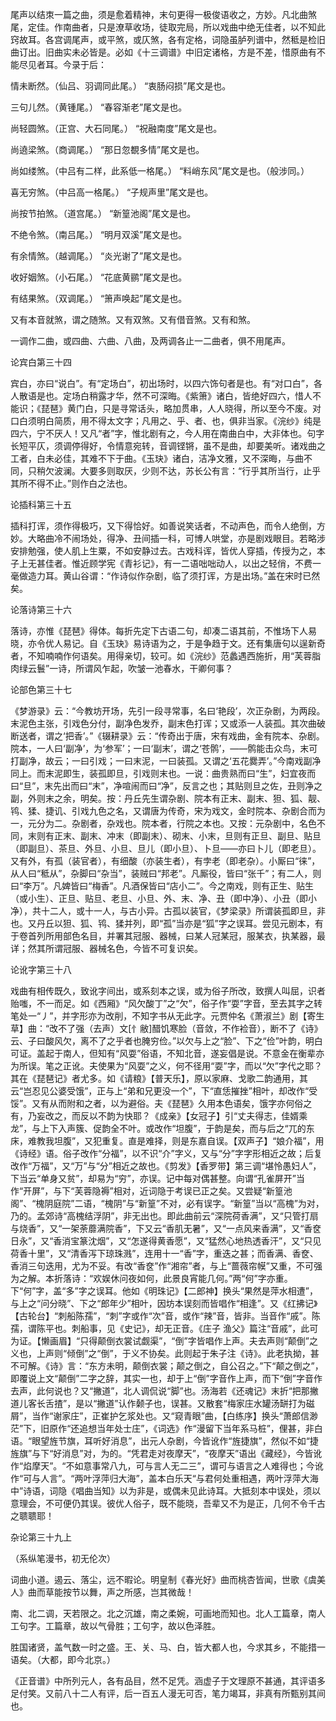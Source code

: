 <!-- { "loadSidebar": true } -->
尾声以结朿一篇之曲，须是愈着精神，末句更得一极俊语收之，方妙。凡北曲煞尾，定佳。作南曲者，只是潦草收场，徒取完局，所以戏曲中绝无佳者，以不知此窍故耳。各宫调尾声，或平煞，或仄煞，各有定格，词隐虽胪列谱中，然秪是检旧曲订出。旧曲实未必皆是。必如《十三调谱》中旧定诸格，方是不差，惜原曲有不能尽见者耳。今录于后：

情未断然。（仙吕、羽调同此尾。）  “衷肠闷损”尾文是也。

三句儿然。（黄锺尾。）  “春容渐老”尾文是也。

尚轻圆煞。（正宫、大石同尾。）  “祝融南度”尾文是也。

尚遶梁煞。（商调尾。）  “那日忽覩多情”尾文是也。

尚如缕煞。（中吕有二样，此系低一格尾。）  “料峭东风”尾文是也。（般涉同。）

喜无穷煞。（中吕高一格尾。）  “子规声里”尾文是也。

尚按节拍煞。（道宫尾。）  “新篁池阁”尾文是也。

不绝令煞。（南吕尾。）  “明月双溪”尾文是也。

有余情煞。（越调尾。）  “炎光谢了”尾文是也。

收好姻煞。（小石尾。）  “花底黄鹂”尾文是也。

有结果煞。（双调尾。）  “箫声唤起”尾文是也。

又有本音就煞，谓之随煞。又有双煞。又有借音煞。又有和煞。

一调作二曲，或四曲、六曲、八曲，及两调各止一二曲者，俱不用尾声。

论宾白第三十四

宾白，亦曰“说白”。有“定场白”，初出场时，以四六饰句者是也。有“对口白”，各人散语是也。定场白稍露才华，然不可深晦。《紫箫》诸白，皆绝好四六，惜人不能识；《琵琶》黄门白，只是寻常话头，略加贯串，人人晓得，所以至今不废。对口白须明白简质，用不得太文字；凡用之、乎、者、也，俱非当家。《浣纱》纯是四六，宁不厌人！又凡“者”字，惟北剧有之，今人用在南曲白中，大非体也。句字长短平仄，须调停得好，令情意宛转，音调铿锵，虽不是曲，却要美听。诸戏曲之工者，白未必佳，其难不下于曲。《玉玦》诸白，洁净文雅，又不深晦，与曲不同，只稍欠波澜。大要多则取厌，少则不达，苏长公有言：“行乎其所当行，止乎其所不得不止。”则作白之法也。

论插科第三十五

插科打诨，须作得极巧，又下得恰好。如善说笑话者，不动声色，而令人绝倒，方妙。大略曲冷不闹场处，得净、丑间插一科，可博人哄堂，亦是剧戏眼目。若略涉安排勉强，使人肌上生粟，不如安静过去。古戏科诨，皆优人穿插，传授为之，本子上无甚佳者。惟近顾学宪《青衫记》，有一二语咄咄动人，以出之轻俏，不费一毫做造力耳。黄山谷谓：“作诗似作杂剧，临了须打诨，方是出场。”盖在宋时已然矣。

论落诗第三十六

落诗，亦惟《琵琶》得体。每折先定下古语二句，却凑二语其前，不惟场下人易晓，亦令优人易记。自《玉玦》易诗语为之，于是争趋于文。还有集唐句以逞新奇者，不知喃喃作何语矣。用得亲切，较可。如《浣纱》范蠡遇西施折，用“芙蓉脂肉绿云鬟”一诗，所谓风乍起，吹皱一池春水，干卿何事？

论部色第三十七

《梦游录》云：“今教坊开场，先引一段寻常事，名曰‘艳段’，次正杂剧，为两段。末泥色主张，引戏色分付，副净色发乔，副末色打诨；又或添一人装孤。其次曲破断送者，谓之‘把香’。”《辍耕录》云：“传奇出于唐，宋有戏曲，金有院本、杂剧。院本，一人曰‘副净’，为‘参军’；一曰‘副末’，谓之‘苍鹘’，——鹘能击众鸟，末可打副净，故云；一曰引戏；一曰末泥，一曰装孤。又谓之‘五花爨弄’。”今南戏副净同上。而末泥即生，装孤即旦，引戏则末也。一说：曲贵熟而曰“生”，妇宜夜而曰“旦”，末先出而曰“末”，净喧闹而曰“净”，反言之也；其贴则旦之佐，丑则净之副，外则末之余，明矣。按：丹丘先生谓杂剧、院本有正末、副末、狚、狐、靓、鸨、猱、捷讥、引戏九色之名，又谓唐为传奇，宋为戏文，金时院本、杂剧合而为一，元分为二。杂剧者，杂戏也。院本者，行院之本也。又按：元杂剧中，名色不同，末则有正末、副末、冲末（即副末）、砌末、小末，旦则有正旦、副旦、贴旦（即副旦）、茶旦、外旦、小旦、旦儿（即小旦）、卜旦——亦曰卜儿（即老旦）。又有外，有孤（装官者），有细酸（亦装生者），有孛老（即老杂）。小厮曰“徕”，从人曰“秪从”，杂脚曰“杂当”，装贼曰“邦老”。凡厮役，皆曰“张千”；有二人，则曰“李万”。凡婢皆曰“梅香”。凡酒保皆曰“店小二”。今之南戏，则有正生、贴生（或小生）、正旦、贴旦、老旦、小旦、外、末、净、丑（即中净）、小丑（即小净），共十二人，或十一人，与古小异。古孤以装官，《梦梁录》所谓装孤即旦，非也。又丹丘以狚、狐、鸨、猱并列，即“孤”当亦是“狐”字之误耳。尝见元剧本，有于卷首列所用部色名目，并署其冠服、器械，曰某人冠某冠，服某衣，执某器，最详；然其所谓冠服、器械名色，今皆不可复识矣。

论讹字第三十八

戏曲有相传既久，致讹字间出，或系刻本之误，或为俗子所改，致撰人叫屈，识者贻嗤，不一而足。如《西厢》“风欠酸丁”之“欠”，俗子作“耍”字音，至去其字之转笔处一“丿”，并字形亦为改削，不知字书从无此字。元贾仲名《萧淑兰》剧【寄生草】曲：“改不了强（去声）文[忄敝]醋饥寒脸（音敛，不作裣音），断不了《诗》云、子曰酸风欠，离不了之乎者也腌穷俭。”以欠与上之“脸”、下之“俭”叶韵，明白可证。盖起于南人，但知有“风耍”俗语，不知北音，遂妄倡是说。不意金在衡辈亦为所误。笔之正讹。夫使果为“风耍”之义，何不径用“耍”字，而以“欠”字代之耶？其在《琵琶记》者尤多。如《请粮》【普天乐】，原以家麻、戈歌二韵通用，其云“岂忍见公婆受饿”，正与上“弟和兄更没一个”，下“直恁摧挫”相叶，却改作“受馁”。又有从而附和之者，以为避俗。夫《琵琶》久用本色语矣，饿字亦何俗之有，乃妄改之，而反以不韵为快耶？《成亲》【女冠子】引“丈夫得志，佳婿乘龙”，与上下入声簇、促韵全不叶。或改作“坦腹”，于韵是矣，而与后之“兀的东床，难教我坦腹”，又犯重复。直是难择，则是东嘉自误。【双声子】“娘介福”，用《诗经》语。俗子改作“分福”，以不识“介”字义，又与“分”字字形相近之故；后复改作“万福”，又“万”与“分”相近之故也。《剪发》【香罗带】第三调“堪怜愚妇人”，下当云“单身又贫”，却易为“穷”，亦误。记中每对偶甚整。向谓“孔雀屏开”当作“开屏”，与下“芙蓉隐褥”相对，近词隐于考误已正之矣。又尝疑“新篁池阁”、“槐阴庭院”二语，“槐阴”与“新篁”不对，必有误字。“新篁”当以“高槐”为对，乃的。孟郊诗“高槐结浮阴”，非无出也。即此曲前云“深院荷香满”，又“只管打扇与烧香”，又“一架荼蘼满院香”，下又云“香肌无暑”，又“一点风来香满”，又“香奁日永”，又“香消宝篆沈烟”，又“怎遂得黄香愿”，又“猛然心地热透香汗”，又“只见荷香十里”，又“清香泻下琼珠溅”，连用十一“香”字，重迭之甚；而香满、香奁、香消三句迭用，尤为不妥。有改“香奁”作“湘帘”者，与上“蔷薇帘幙”又重，不可强为之解。本折落诗：“欢娱休问夜如何，此景良宵能几何。”两“何”字亦重。下“何”字，盖“多”字之误耳。他如《明珠记》【二郎神】换头“果然是萍水相遭”，与上之“问分晓”、下之“郎年少”相叶，因坊本误刻而皆唱作“相逢”。又《红拂记》【古轮台】“刺船陈孺”，“刺”字或作“次”音，或作“辣”音，皆非。当音作“戚”。陈孺，谓陈平也。刺船事，见《史记》，却无正音。《庄子 渔父》篇注“音戚”，此可为证。【懒画眉】“只得颠倒衣裳试觑渠”，“倒”字皆唱作上声。夫去声则“颠倒”之义也，上声则“倾倒”之“倒”，于义不协矣。此则起于朱子注《诗》。此老执拗，甚不可解。《诗》言：“东方未明，颠倒衣裳；颠之倒之，自公召之。”下“颠之倒之”，即覆说上文“颠倒”二字之辞，其实一也，却于上“倒”字音作上声，而下“倒”字音作去声，此何说也？又“撇道”，北人调侃说“脚”也。汤海若《还魂记》末折“把那撇道儿客长舌揸”，是以“撇道”认作颡子也，误甚。又散套“梅家庄水罐汤缾打为磁屑”，当作“谢家庄”，正崔护乞浆处也。又“窥青眼”曲，【白练序】换头“萧郎信渺茫”下，旧原作“还追想当年处士庄”，《词选》作“漫留下当年系马桩”，俚甚，非白语。“眼望旌节旗，耳听好消息”，出元人杂剧，今皆讹作“旌捷旗”，然似不如“捷旌旗”与下“好消息”对，为的。“凭君走对夜摩天”，“夜摩天”语出《藏经》，今皆讹作“焰摩天”。“不如意事常八九，可与言人无二三”，谓可与语言之人难得也；今讹作“可与人言”。“两叶浮萍归大海”，盖本白乐天“与君何处重相遇，两叶浮萍大海中”诗语，词隐《唱曲当知》以为非是，或偶未见此诗耳。大抵刻本中误处，须以意理会，不可便仍其误。彼优人俗子，既不能晓，吾辈又不为是正，几何不令千古之聩聩耶！

杂论第三十九上

（系纵笔漫书，初无伦次）

词曲小道。遏云、落尘，远不暇论。明皇制《春光好》曲而桃杏皆闻，世歌《虞美人》曲而草能按节以舞，声之所感，岂其微哉！

南、北二调，天若限之。北之沉雄，南之柔婉，可画地而知也。北人工篇章，南人工句字。工篇章，故以气骨胜；工句字，故以色泽胜。

胜国诸贤，盖气数一时之盛。王、关、马、白，皆大都人也，今求其乡，不能措一语矣。（大都，即今北京。）

《正音谱》中所列元人，各有品目，然不足凭。涵虚子于文理原不甚通，其评语多足付笑。又前八十二人有评，后一百五人漫无可否，笔力竭耳，非真有所甄别其间也。

